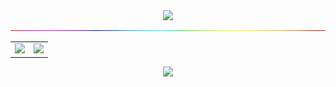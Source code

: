 <div align="center">
    <img src="https://readme-typing-svg.demolab.com?font=Jokerman&size=30&duration=3000&pause=1000&color=EA248E&center=true&vCenter=true&width=700&lines=Embrace+Persona+5+Royal;And+True+Power+will+be+Yours" />
</div>

<div align="center">
  <img src="rainbow.gif" />
</div>

<div align="center">
<table>
  <tr>
    <td><img src="https://metrics.lecoq.io/NokiaX300?template=classic&base.skip=true&base.header=0&base.activity=0&base.community=0&base.repositories=0&base.metadata=0&isocalendar=1&base=header%2C%20activity%2C%20community%2C%20repositories%2C%20metadata&base.indepth=false&base.hireable=false&base.skip=true&isocalendar=false&isocalendar.duration=half-year&config.timezone=Asia%2FHong_Kong" /></td>
    <td><img align="" height="137px" src="https://github-readme-stats.vercel.app/api/top-langs/?username=NokiaX300&hide_title=true&hide_border=true&layout=compact&bg_color=0,73FA79,73FDFF,D783FF&theme=graywhite&locale=cn" /></td>
  </tr>
<table>

<div align="center">
    <img src="https://github-readme-activity-graph.vercel.app/graph?username=NokiaX300&theme=nightowl" />
</div>
